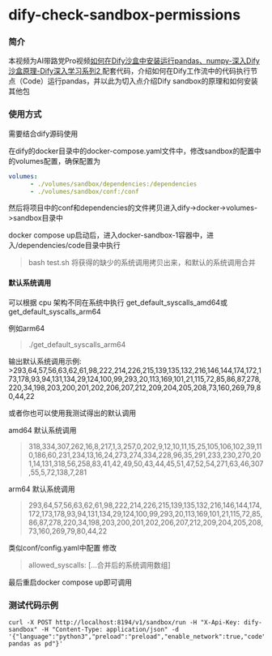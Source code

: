 # dify-check-sandbox-permissions
### 简介
本视频为AI带路党Pro视频[如何在Dify沙盒中安装运行pandas、numpy-深入Dify沙盒原理-Dify深入学习系列2
](https://www.bilibili.com/video/BV1EtBTYHE1y/) 配套代码，介绍如何在Dify工作流中的代码执行节点（Code）运行pandas，并以此为切入点介绍Dify sandbox的原理和如何安装其他包

### 使用方式

需要结合dify源码使用

在dify的docker目录中的docker-compose.yaml文件中，修改sandbox的配置中的volumes配置，确保配置为
```yaml
volumes:
      - ./volumes/sandbox/dependencies:/dependencies
      - ./volumes/sandbox/conf:/conf
```
然后将项目中的conf和dependencies的文件拷贝进入dify->docker->volumes->sandbox目录中

docker compose up启动后，进入docker-sandbox-1容器中，进入/dependencies/code目录中执行
> bash test.sh
将获得的缺少的系统调用拷贝出来，和默认的系统调用合并

#### 默认系统调用
可以根据 cpu 架构不同在系统中执行 get_default_syscalls_amd64或get_default_syscalls_arm64

例如arm64 
> ./get_default_syscalls_arm64

输出默认系统调用示例: >293,64,57,56,63,62,61,98,222,214,226,215,139,135,132,216,146,144,174,172,173,178,93,94,131,134,29,124,100,99,293,20,113,169,101,21,115,72,85,86,87,278,220,34,198,203,200,201,202,206,207,212,209,204,205,208,73,160,269,79,80,44,22

或者你也可以使用我测试得出的默认调用

amd64 默认系统调用
>318,334,307,262,16,8,217,1,3,257,0,202,9,12,10,11,15,25,105,106,102,39,110,186,60,231,234,13,16,24,273,274,334,228,96,35,291,233,230,270,201,14,131,318,56,258,83,41,42,49,50,43,44,45,51,47,52,54,271,63,46,307,55,5,72,138,7,281

arm64 默认系统调用
>293,64,57,56,63,62,61,98,222,214,226,215,139,135,132,216,146,144,174,172,173,178,93,94,131,134,29,124,100,99,293,20,113,169,101,21,115,72,85,86,87,278,220,34,198,203,200,201,202,206,207,212,209,204,205,208,73,160,269,79,80,44,22

类似conf/config.yaml中配置
修改 
> allowed_syscalls: [...合并后的系统调用数组]

最后重启docker compose up即可调用
### 测试代码示例
```shell
curl -X POST http://localhost:8194/v1/sandbox/run -H "X-Api-Key: dify-sandbox" -H "Content-Type: application/json" -d '{"language":"python3","preload":"preload","enable_network":true,"code":"import pandas as pd"}'
```

